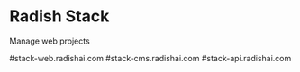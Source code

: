 # Radish Stack
Manage web projects

#stack-web.radishai.com
#stack-cms.radishai.com
#stack-api.radishai.com
